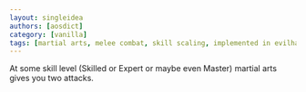 ```yaml
---
layout: singleidea
authors: [aosdict]
category: [vanilla]
tags: [martial arts, melee combat, skill scaling, implemented in evilhack]
---
```

At some skill level (Skilled or Expert or maybe even Master) martial arts gives you two attacks.
